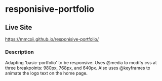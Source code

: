 # responisive-portfolio

## Live Site

https://mmcxii.github.io/responisive-portfolio/

### Description

Adapting 'basic-portfolio' to be responsive. Uses @media to modify css at three breakpoints: 980px, 768px, and 640px. Also uses @keyframes to animate the logo text on the home page.

